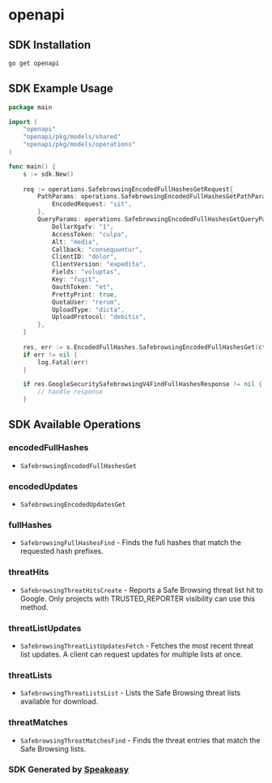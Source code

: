 # openapi

<!-- Start SDK Installation -->
## SDK Installation

```bash
go get openapi
```
<!-- End SDK Installation -->

## SDK Example Usage
<!-- Start SDK Example Usage -->
```go
package main

import (
    "openapi"
    "openapi/pkg/models/shared"
    "openapi/pkg/models/operations"
)

func main() {
    s := sdk.New()
    
    req := operations.SafebrowsingEncodedFullHashesGetRequest{
        PathParams: operations.SafebrowsingEncodedFullHashesGetPathParams{
            EncodedRequest: "sit",
        },
        QueryParams: operations.SafebrowsingEncodedFullHashesGetQueryParams{
            DollarXgafv: "1",
            AccessToken: "culpa",
            Alt: "media",
            Callback: "consequuntur",
            ClientID: "dolor",
            ClientVersion: "expedita",
            Fields: "voluptas",
            Key: "fugit",
            OauthToken: "et",
            PrettyPrint: true,
            QuotaUser: "rerum",
            UploadType: "dicta",
            UploadProtocol: "debitis",
        },
    }
    
    res, err := s.EncodedFullHashes.SafebrowsingEncodedFullHashesGet(ctx, req)
    if err != nil {
        log.Fatal(err)
    }

    if res.GoogleSecuritySafebrowsingV4FindFullHashesResponse != nil {
        // handle response
    }
```
<!-- End SDK Example Usage -->

<!-- Start SDK Available Operations -->
## SDK Available Operations

### encodedFullHashes

* `SafebrowsingEncodedFullHashesGet`

### encodedUpdates

* `SafebrowsingEncodedUpdatesGet`

### fullHashes

* `SafebrowsingFullHashesFind` - Finds the full hashes that match the requested hash prefixes.

### threatHits

* `SafebrowsingThreatHitsCreate` - Reports a Safe Browsing threat list hit to Google. Only projects with TRUSTED_REPORTER visibility can use this method.

### threatListUpdates

* `SafebrowsingThreatListUpdatesFetch` - Fetches the most recent threat list updates. A client can request updates for multiple lists at once.

### threatLists

* `SafebrowsingThreatListsList` - Lists the Safe Browsing threat lists available for download.

### threatMatches

* `SafebrowsingThreatMatchesFind` - Finds the threat entries that match the Safe Browsing lists.

<!-- End SDK Available Operations -->

### SDK Generated by [Speakeasy](https://docs.speakeasyapi.dev/docs/using-speakeasy/client-sdks)
